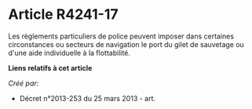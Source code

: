 # Article R4241-17

Les règlements particuliers de police peuvent imposer dans certaines circonstances ou secteurs de navigation le port du gilet
de sauvetage ou d'une aide individuelle à la flottabilité.

**Liens relatifs à cet article**

_Créé par_:

  - Décret n°2013-253 du 25 mars 2013 - art.
